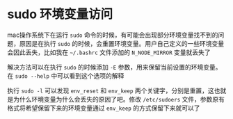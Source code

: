 # sudo 环境变量访问

mac操作系统下在运行 `sudo` 命令的时候，有可能会出现部分环境变量找不到的问题，原因是在执行 `sudo` 的时候，会重置环境变量。用户自己定义的一些环境变量会因此丢失，比如我在 `~/.bashrc` 文件添加的 `N_NODE_MIRROR` 变量就丢失了



解决方法可以在执行 `sudo`  的时候添加 `-E` 参数，用来保留当前设置的环境变量。在 `sudo --help` 中可以看到这个选项的解释



执行 `sudo -l` 可以发现 `env_reset` 和 `env_keep` 两个关键字，分别是重置，这也就是为什么环境变量为什么会丢失的原因了吧。修改 `/etc/sudoers` 文件，参数原有格式将希望保留下来的环境变量通过 `env_keep` 的方式保留下来就可以了



